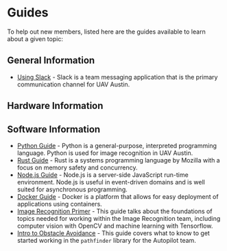 # Guides

To help out new members, listed here are the guides available to learn about a
given topic:

## General Information

- [Using Slack](guides/slack/index.html) - Slack is a team messaging
  application that is the primary communication channel for UAV Austin.

## Hardware Information

## Software Information

- [Python Guide](guides/python/index.html) - Python is a general-purpose,
  interpreted programming language. Python is used for image recognition in
  UAV Austin.
- [Rust Guide](guides/rust/index.html) - Rust is a systems programming language
  by Mozilla with a focus on memory safety and concurrency.
- [Node.js Guide](guides/nodejs/index.html) - Node.js is a server-side
  JavaScript run-time environment. Node.js is useful in event-driven domains
  and is well suited for asynchronous programming.
- [Docker Guide](guides/docker/index.html) - Docker is a platform that allows
  for easy deployment of applications using containers.
- [Image Recognition Primer](guides/image-rec/index.html) - This guide talks
  about the foundations of topics needed for working within the Image
  Recognition team, including computer vision with OpenCV and machine learning
  with Tensorflow.
- [Intro to Obstacle Avoidance](guides/obs-avd/index.html) - This guide covers
  what to know to get started working in the `pathfinder` library for the
  Autopilot team.
